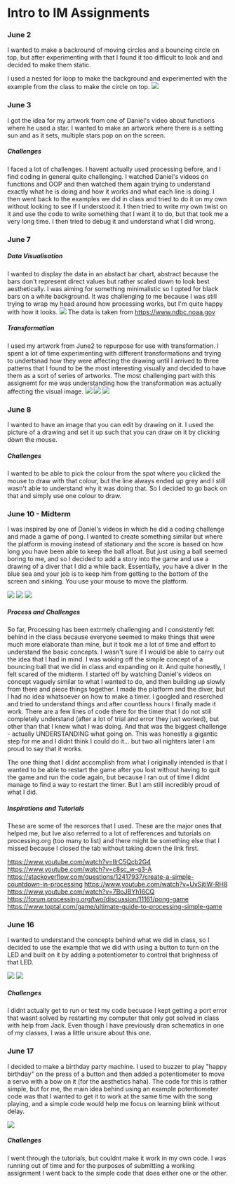 # Intro to IM Assignments

### June 2

I wanted to make a backround of moving circles and a bouncing circle on top, but after experimenting with that I found it too difficult to look and and decided to make them static. 

I used a nested for loop to make the background and experimented with the example from the class to make the circle on top.
![](Images/assignment2.JPG)

### June 3

I got the idea for my artwork from one of Daniel's video about functions where he used a star. I wanted to make an artwork where there is a setting sun and as it sets, multiple stars pop on on the screen. 
##### Challenges 
I faced a lot of challenges. I havent actually used processing before, and I find coding in general quite challenging. I watched Daniel's videos on functions and OOP and then watched them again trying to understand exactly what he is doing and how it works and what each line is doing. I then went back to the examples we did in class and tried to do it on my own without looking to see if I understood it. I then tried to write my own twist on it and use the code to write something that I want it to do, but that took me a very long time. I then tried to debug it and understand what I did wrong. 

### June 7
##### Data Visualisation
I wanted to display the data in an abstact bar chart, abstract because the bars don't represent direct values but rather scaled down to look best aesthetically. I was aiming for something minimalistic so I opted for black bars on a white background. 
It was challenging to me because I was still trying to wrap my head around how processing works, but I'm quite happy with how it looks.
![](Images/june7.JPG)
The data is taken from https://www.ndbc.noaa.gov
##### Transformation
I used my artwork from June2 to repurpose for use with transformation. I spent a lot of time experimenting with different transformations and trying to undertsnad how they were affecting the drawing until I arrived to three patterns that I found to be the most interesting visually and decided to have them as a sort of series of artworks. The most challenging part with this assignemt for me was understanding how the transformation was actually affecting the visual image. 
![](Images/transformation.JPG)
![](Images/transformation2.JPG)
![](Images/transformation3.JPG)

### June 8

I wanted to have an image that you can edit by drawing on it. I used the picture of a drawing and set it up such that you can draw on it by clicking down the mouse. 

##### Challenges
I wanted to be able to pick the colour from the spot where you clicked the mouse to draw with that colour, but the line always ended up grey and I still wasn't able to understand why it was doing that. So I decided to go back on that and simply use one colour to draw. 

### June 10 - Midterm

I was inspired by one of Daniel's videos in which he did a coding challenge and made a game of pong. 
I wanted to create something similar but where the platform is moving instead of stationary and the score is based on how long you have been able to keep the ball afloat. But just using a ball seemed boring to me, and so I decided to add a story into the game and use a drawing of a diver that I did a while back. Essentially, you have a diver in the blue sea and your job is to keep him from getting to the bottom of the screen and sinking. 
You use your mouse to move the platform. 

![](Images/midterm1.JPG)
![](Images/midterm2.JPG)
![](Images/midterm3.JPG)

##### Process and Challenges

So far, Processing has been extrmely challenging and I consistently felt behind in the class because everyone seemed to make things that were much more elaborate than mine, but it took me a lot of time and effort to understand the basic concepts. I wasn't sure if I would be able to carry out the idea that I had in mind. I was woking off the simple concept of a bouncing ball that we did in class and expanding on it. And quite honestly, I felt scared of the midterm. I started off by watching Daniel's videos on concept vaguely similar to what I wanted to do, and then building up slowly from there and piece things together. I made the platform and the diver, but I had no idea whatsoever on how to make a timer. I googled and reserched and tried to understand things and after countless hours I finally made it work. There are a few lines of code there for the timer that I do not still completely understand (after a lot of trial and error they just worked), but other than that I knew what I was doing. And that was the biggest challenge - actually UNDERSTANDING what going on. This was honestly a gigantic step for me and I didnt think I could do it... but two all nighters later I am proud to say that it works. 

The one thing that I didnt accomplish from what I originally intended is that I wanted to be able to restart the game after you lost without having to quit the game and run the code again, but because I ran out of time I didnt manage to find a way to restart the timer. But I am still incredibly proud of what I did. 

##### Inspirations and Tutorials

These are some of the resorces that I used. These are the major ones that helped me, but Ive also referred to a lot of refferences and tutorials on processing.org (too many to list) and there might be something else that I missed because I closed the tab without taking down the link first.

https://www.youtube.com/watch?v=IIrC5Qcb2G4
https://www.youtube.com/watch?v=c8sc_w-g3-A
https://stackoverflow.com/questions/12417937/create-a-simple-countdown-in-processing
https://www.youtube.com/watch?v=UvSjtiW-RH8
https://www.youtube.com/watch?v=7BoJBYh16CQ
https://forum.processing.org/two/discussion/11161/pong-game
https://www.toptal.com/game/ultimate-guide-to-processing-simple-game

### June 16

I wanted to understand the concepts behind what we did in class, so I decided to use the example that we did with using a button to turn on the LED and built on it by adding a potentiometer to control that brighness of that LED. 

![](Images/im.jpg)
![](Images/im2.jpg)


##### Challenges

I didnt actually get to run or test my code becuase I kept getting a port error that wasnt solved by restarting my computer that only got solved in class with help from Jack. Even though I have previously dran schematics in one of my classes, I was a little unsure about this one.

### June 17

I decided to make a birthday party machine. I used to buzzer to play "happy birthday" on the press of a button and then added a potentiometer to move a servo with a bow on it (for the aesthetics haha). The code for this is rather simple, but for me, the main idea behind using an example potentiometer code was that I wanted to get it to work at the same time with the song playing, and a simple code would help me focus on learning blink without delay.

![](Images/im3.jpg)

##### Challenges

I went through the tutorials, but couldnt make it work in my own code. I was running out of time and for the purposes of submitting a working assignment I went back to the simple code that does either one or the other. 



